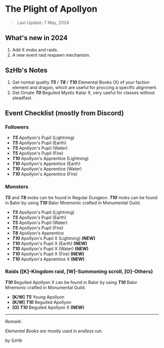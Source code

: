 # The Plight of Apollyon

> Last Update: 7 May, 2024

## What's new in 2024

1. Add X mobs and raids.
2. A new event raid respawn mechanism.

## SzHb's Notes

1. Get normal quality ***T5*** / ***T8*** / ***T10*** Elemental Books (X) of your faction element and dragon, which are useful for proccing a specific alignment.
2. Get Ornate ***T0*** Beguiled Mystic Katar X, very useful for classes without steadfast.

## Event Checklist (mostly from Discord)

### Followers

- ***T5*** Apollyon's Pupil (Lightning)
- ***T5*** Apollyon's Pupil (Earth)
- ***T5*** Apollyon's Pupil (Water)
- ***T5*** Apollyon's Pupil (Fire)
- ***T10*** Apollyon's Apprentice (Lightning)
- ***T10*** Apollyon's Apprentice (Earth)
- ***T10*** Apollyon's Apprentice (Water)
- ***T10*** Apollyon's Apprentice (Fire)

### Monsters

***T5*** and ***T8*** mobs can be found in Regular Dungeon. ***T10*** mobs can be found in Balor by using ***T10*** Balor Mnemonic crafted in Monumental Guild.

- ***T5*** Apollyon's Pupil (Lightning)
- ***T5*** Apollyon's Pupil (Earth)
- ***T5*** Apollyon's Pupil (Water)
- ***T5*** Apollyon's Pupil (Fire)
- ***T8*** Apollyon's Apprentice
- ***T10*** Apollyon's Pupil X (Lightning) **(NEW)**
- ***T10*** Apollyon's Pupil X (Earth) **(NEW)**
- ***T10*** Apollyon's Pupil X (Water) **(NEW)**
- ***T10*** Apollyon's Pupil X (Fire) **(NEW)**
- ***T10*** Apollyon's Apprentice X **(NEW)**

### Raids ([K]-Kingdom raid, [W]-Summoning scroll, [O]-Others)

***T10*** Beguiled Apollyon X can be found in Balor by using ***T10*** Balor Mnemonic crafted in Monumental Guild.

- **[K/W]** ***T5*** Young Apollyon
- **[K/W]** ***T10*** Beguiled Apollyon 
- **[O]** ***T10*** Beguiled Apollyon X **(NEW)**

---

*Remark:*

*Elemental Books are mostly used in endless run.*

*by SzHb*